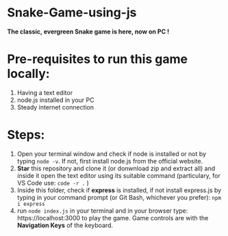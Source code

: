 # Snake-Game-using-js
<b>The classic, evergreen Snake game is here, now on PC !</b>

# Pre-requisites to run this game locally:

1. Having a text editor
2. node.js installed in your PC
3. Steady internet connection

# Steps:

1. Open your terminal window and check if node is installed or not by typing <code>node -v</code>. If not, first install node.js from the official website.
2. <strong>Star</strong> this repository and clone it (or donwnload zip and extract all) and inside it open the text editor using its suitable command 
    (particulary, for VS Code use: <code>code -r .</code> )
3. Inside this folder, check if <b>express</b> is installed, if not install express.js by typing in your command prompt (or Git Bash, whichever you prefer): <code>npm i express</code>
4. run <code>node index.js</code> in your terminal and in your browser type: https://localhost:3000 to play the game. Game controls are with the <b>Navigation Keys</b> of the keyboard.

